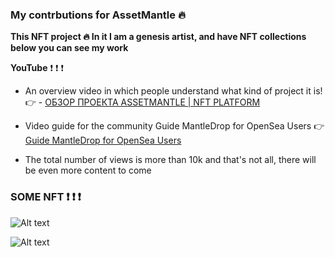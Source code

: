 ### My contrbutions for AssetMantle :fire:

**This NFT project :fire:
In it I am a genesis artist, and have NFT collections
below you can see my work**

**YouTube** :exclamation: :exclamation: :exclamation: 

* An overview video in which people understand what kind of project it is! :point_right: - [ОБЗОР ПРОЕКТА ASSETMANTLE | NFT PLATFORM ](https://youtu.be/hPew-giTLNk)

* Video guide for the community Guide MantleDrop for OpenSea Users :point_right: [Guide MantleDrop for OpenSea Users ](https://youtu.be/9VdmIXnjNA8)

* The total number of views is more than 10k and that's not all, there will be even more content to come

### SOME NFT :exclamation: :exclamation: :exclamation: 

![Alt text](https://github.com/arkhiiipov/My-Contributions/blob/main/SalvadorDali.jpg)

![Alt text](https://github.com/arkhiiipov/My-Contributions/blob/main/moon.jpg)
